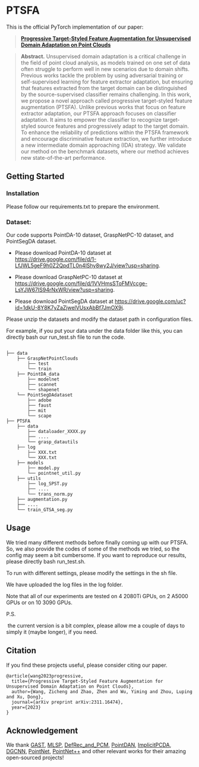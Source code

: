 # PTSFA

This is the official PyTorch implementation of our paper:

> **[Progressive Target-Styled Feature Augmentation for Unsupervised Domain Adaptation on Point Clouds](https://arxiv.org/abs/2311.16474)**


> **Abstract.** 
> Unsupervised domain adaptation is a critical challenge in the field of point cloud analysis, as models trained on one set of data often struggle to perform well in new scenarios due to domain shifts. Previous works tackle the problem by using adversarial training or self-supervised learning for feature extractor adaptation, but ensuring that features extracted from the target domain can be distinguished by the source-supervised classifier remains challenging. In this work, we propose a novel approach called progressive target-styled feature augmentation (PTSFA). Unlike previous works that focus on feature extractor adaptation, our PTSFA approach focuses on classifier adaptation. It aims to empower the classifier to recognize target-styled source features and progressively adapt to the target domain. To enhance the reliability of predictions within the PTSFA framework and encourage discriminative feature extraction, we further introduce a new intermediate domain approaching (IDA) strategy. We validate our method on the benchmark datasets, where our method achieves new state-of-the-art performance.



## Getting Started

### Installation

Please follow our requirements.txt to prepare the environment.



### Dataset:

Our code supports PointDA-10 dataset, GraspNetPC-10 dataset, and PointSegDA dataset.

- Please download PointDA-10 dataset at https://drive.google.com/file/d/1-LfJWL5geF9h0Z2QpdTL0n4lShy8wy2J/view?usp=sharing.

- Please download GraspNetPC-10 dataset at https://drive.google.com/file/d/1VVHmsSToFMVccge-LsYJW67IS94rNxWR/view?usp=sharing.
- Please download PointSegDA dataset at https://drive.google.com/uc?id=1dkU-8Y8K7yZaZjwelVUsxAbBf7JmOX9j.

Please unzip the datasets and modify the dataset path in configuration files.

For example, if you put your data under the data folder like this, you can directly bash our run_test.sh file to run the code.
```

├── data
    ├── GraspNetPointClouds
        ├── test
        └── train
    ├── PointDA_data
        ├── modelnet
        ├── scannet
        └── shapenet
    └── PointSegDAdataset
        ├── adobe
        ├── faust
        ├── mit
        └── scape
├── PTSFA
    ├── data
        ├── dataloader_XXXX.py
        ├── ....
        └── grasp_datautils
  	├── log
  		├── XXX.txt
  		└── XXX.txt
    ├── models 
        ├── model.py
        └── pointnet_util.py
    ├── utils
        ├── log_SPST.py
        ├── ....
        └── trans_norm.py
    ├── augmentation.py
    ├── ....
    └── train_GTSA_seg.py

```



## Usage

We tried many different methods before finally coming up with our PTSFA. So, we also provide the codes of some of the methods we tried, so the config may seem a bit cumbersome. 
If you want to reproduce our results, please directly bash run_test.sh.

To run with different settings, please modify the settings in the sh file.

We have uploaded the log files in the log folder.

Note that all of our experiments are tested on 4 2080Ti GPUs, on 2 A5000 GPUs or on 10 3090 GPUs.

P.S.

​	the current version is a bit complex, please allow me a couple of days to simply it (maybe longer), if you need.



## Citation

If you find these projects useful, please consider citing our paper.
```
@article{wang2023progressive,
  title={Progressive Target-Styled Feature Augmentation for Unsupervised Domain Adaptation on Point Clouds},
  author={Wang, Zicheng and Zhao, Zhen and Wu, Yiming and Zhou, Luping and Xu, Dong},
  journal={arXiv preprint arXiv:2311.16474},
  year={2023}
}
```



## Acknowledgement

We thank [GAST](https://github.com/zou-longkun/GAST), [MLSP](https://github.com/VITA-Group/MLSP), [DefRec_and_PCM](https://github.com/IdanAchituve/DefRec_and_PCM), [PointDAN](https://github.com/canqin001/PointDAN), [ImplicitPCDA](https://github.com/Jhonve/ImplicitPCDA), [DGCNN](https://github.com/WangYueFt/dgcnn), [PointNet](https://github.com/charlesq34/pointnet), [PointNet++](https://github.com/charlesq34/pointnet2) and other relevant works for their amazing open-sourced projects!
